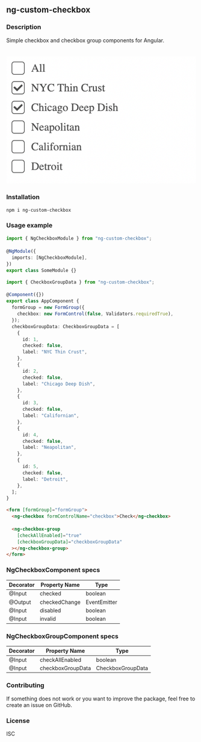 ## ng-custom-checkbox

### Description

Simple checkbox and checkbox group components for Angular.
<br>
<br>
<br>
![Example](https://github.com/datomarjanidze/ng-custom-checkbox/blob/main/projects/ng-checkbox/checkbox-group-example.png?raw=true)

### Installation

```console
npm i ng-custom-checkbox
```

### Usage example

```typescript
import { NgCheckboxModule } from "ng-custom-checkbox";

@NgModule({
  imports: [NgCheckboxModule],
})
export class SomeModule {}
```

```typescript
import { CheckboxGroupData } from "ng-custom-checkbox";

@Component({})
export class AppComponent {
  formGroup = new FormGroup({
    checkbox: new FormControl(false, Validators.requiredTrue),
  });
  checkboxGroupData: CheckboxGroupData = [
    {
      id: 1,
      checked: false,
      label: "NYC Thin Crust",
    },
    {
      id: 2,
      checked: false,
      label: "Chicago Deep Dish",
    },
    {
      id: 3,
      checked: false,
      label: "Californian",
    },
    {
      id: 4,
      checked: false,
      label: "Neapolitan",
    },
    {
      id: 5,
      checked: false,
      label: "Detroit",
    },
  ];
}
```

```html
<form [formGroup]="formGroup">
  <ng-checkbox formControlName="checkbox">Check</ng-checkbox>

  <ng-checkbox-group
    [checkAllEnabled]="true"
    [checkboxGroupData]="checkboxGroupData"
  ></ng-checkbox-group>
</form>
```

### NgCheckboxComponent specs

<table>
  <thead>
    <tr>
      <th>Decorator</th>
      <th>Property Name</th>
      <th>Type</th>
    </tr>
  </thead>

  <tbody>
    <tr>
      <td>@Input</td>
      <td>checked</td>
      <td>boolean</td>
    </tr>
    <tr>
      <td>@Output</td>
      <td>checkedChange</td>
      <td>EventEmitter<boolean></td>
    </tr>
    <tr>
      <td>@Input</td>
      <td>disabled</td>
      <td>boolean</td>
    </tr>
    <tr>
      <td>@Input</td>
      <td>invalid</td>
      <td>boolean</td>
    </tr>
  </tbody>
</table>

### NgCheckboxGroupComponent specs

<table>
  <thead>
    <tr>
      <th>Decorator</th>
      <th>Property Name</th>
      <th>Type</th>
    </tr>
  </thead>

  <tbody>
    <tr>
      <td>@Input</td>
      <td>checkAllEnabled</td>
      <td>boolean</td>
    </tr>
    <tr>
      <td>@Input</td>
      <td>checkboxGroupData</td>
      <td>CheckboxGroupData</td>
    </tr>
  </tbody>
</table>

### Contributing

If something does not work or you want to improve the package, feel free
to create an issue on GitHub.

### License

ISC
